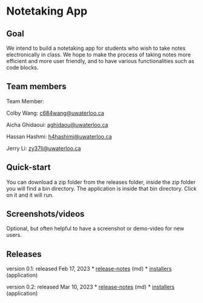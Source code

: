 # Notetaking App

## Goal
We intend to build a notetaking app for students who wish to take notes electronically in class. We hope to make the process of taking notes more efficient and more user friendly, and to have various functionalities such as code blocks.

## Team members
Team Member: 

Colby Wang: c684wang@uwaterloo.ca

Aicha Ghidaoui: aghidaou@uwaterloo.ca

Hassan Hashmi: h4hashimi@uwaterloo.ca

Jerry Li: zy37li@uwaterloo.ca

## Quick-start
You can download a zip folder from the releases folder, inside the zip folder you will find a bin directory. The application is inside that bin directory. Click on it and it will run.

## Screenshots/videos
Optional, but often helpful to have a screenshot or demo-video for new users.

## Releases
version 0.1: released Feb 17, 2023
	* [release-notes](https://gitlab.uwaterloo.ca/c684wang/notetaking-app/-/blob/main/releases/v0.1-release-notes.md) (md)
	* [installers](https://gitlab.uwaterloo.ca/c684wang/notetaking-app/-/blob/main/releases/Application_v.0.1.zip) (application)
	
version 0.2: released Mar 10, 2023
	* [release-notes](https://gitlab.uwaterloo.ca/c684wang/notetaking-app/-/blob/main/releases/v0.2-release-notes.md) (md)
	* [installers](https://gitlab.uwaterloo.ca/c684wang/notetaking-app/-/tree/main/releases/Sprint%202%20demo%20executeables) (application)

